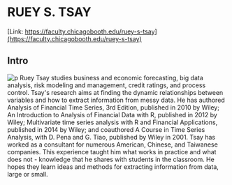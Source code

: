 # RUEY S. TSAY
[Link: https://faculty.chicagobooth.edu/ruey-s-tsay](https://faculty.chicagobooth.edu/ruey-s-tsay)
## Intro
![p](https://faculty.chicagobooth.edu/-/media/faculty/ruey-s-tsay/rueytsayhomepage_500x500.jpg?h=500&w=500&hash=7F422F35BF9DF19A01715E6BD58297A4)
Ruey Tsay studies business and economic forecasting, big data analysis, risk modeling and management, credit ratings, and process control. Tsay's research aims at finding the dynamic relationships between variables and how to extract information from messy data. He has authored Analysis of Financial Time Series, 3rd Edition, published in 2010 by Wiley; An Introduction to Analysis of Financial Data with R, published in 2012 by Wiley; Multivariate time series analysis with R and Financial Applications, published in 2014 by Wiley; and coauthored A Course in Time Series Analysis, with D. Pena and G. Tiao, published by Wiley in 2001. Tsay has worked as a consultant for numerous American, Chinese, and Taiwanese companies. This experience taught him what works in practice and what does not - knowledge that he shares with students in the classroom. He hopes they learn ideas and methods for extracting information from data, large or small.

